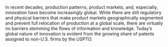 In recent decades, production patterns, product markets, and, especially, innovation have become increasingly global. While there are still regulatory and physical barriers that make product markets geographically segmented and prevent full relocation of production at a global scale, there are virtually no barriers stemming the flows of information and knowledge. Today’s global nature of innovation is evident from the growing share of patents assigned to non-U.S. firms by the USPTO.
